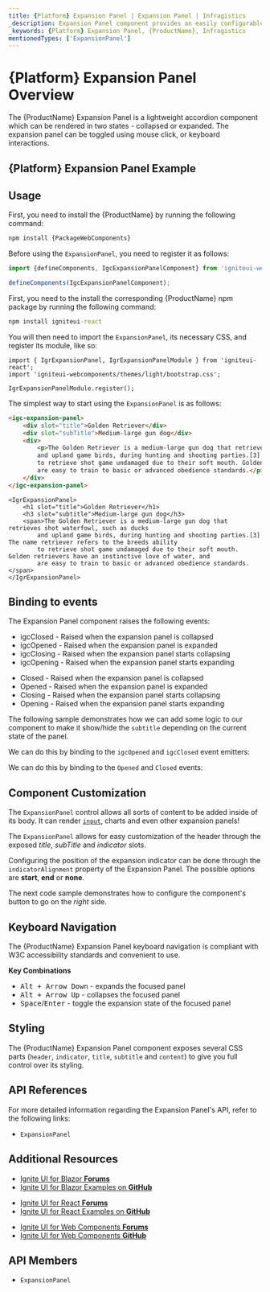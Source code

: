 ```yaml
---
title: {Platform} Expansion Panel | Expansion Panel | Infragistics
_description: Expansion Panel component provides an easily configurable expandable component with two states - collapsed and expanded.
_keywords: {Platform} Expansion Panel, {ProductName}, Infragistics
mentionedTypes: ['ExpansionPanel']
---
```


# {Platform} Expansion Panel Overview
The {ProductName} Expansion Panel is a lightweight accordion component which can be rendered in two states - collapsed or expanded. The expansion panel can be toggled using mouse click, or keyboard interactions.

## {Platform} Expansion Panel Example

<code-view style="height: 320px"
           data-demos-base-url="{environment:dvDemosBaseUrl}"
           iframe-src="{environment:demosBaseUrl}/layouts/expansion-panel-usage"
           alt="{Platform} Expansion Panel Example"
           github-src="layouts/expansion-panel/usage">
</code-view>

<div class="divider--half"></div>

## Usage

<!-- WebComponents -->
First, you need to install the {ProductName} by running the following command:

```cmd
npm install {PackageWebComponents}
```

Before using the `ExpansionPanel`, you need to register it as follows:

```ts
import {defineComponents, IgcExpansionPanelComponent} from 'igniteui-webcomponents';

defineComponents(IgcExpansionPanelComponent);
```

<!-- end: WebComponents -->

<!-- React -->

First, you need to the install the corresponding {ProductName} npm package by running the following command:

```cmd
npm install igniteui-react
```

You will then need to import the `ExpansionPanel`, its necessary CSS, and register its module, like so:

```tsx
import { IgrExpansionPanel, IgrExpansionPanelModule } from 'igniteui-react';
import 'igniteui-webcomponents/themes/light/bootstrap.css';

IgrExpansionPanelModule.register();
```

<!-- end: React -->

The simplest way to start using the `ExpansionPanel` is as follows:

<!-- WebComponents -->
```html
<igc-expansion-panel>
    <div slot="title">Golden Retriever</div>
    <div slot="subTitle">Medium-large gun dog</div>
    <div>
        <p>The Golden Retriever is a medium-large gun dog that retrieves shot waterfowl, such as ducks
        and upland game birds, during hunting and shooting parties.[3] The name "retriever" refers to the breed's ability
        to retrieve shot game undamaged due to their soft mouth. Golden retrievers have an instinctive love of water, and
        are easy to train to basic or advanced obedience standards.</p>
    </div>
</igc-expansion-panel>
```
<!-- end: WebComponents -->

```tsx
<IgrExpansionPanel>
    <h1 slot="title">Golden Retriever</h1>
    <h3 slot="subtitle">Medium-large gun dog</h3>
    <span>The Golden Retriever is a medium-large gun dog that retrieves shot waterfowl, such as ducks
        and upland game birds, during hunting and shooting parties.[3] The name retriever refers to the breeds ability
        to retrieve shot game undamaged due to their soft mouth. Golden retrievers have an instinctive love of water, and
        are easy to train to basic or advanced obedience standards.</span>
</IgrExpansionPanel>
```

## Binding to events

The Expansion Panel component raises the following events:

<!-- WebComponents -->

- igcClosed - Raised when the expansion panel is collapsed
- igcOpened - Raised when the expansion panel is expanded
- igcClosing - Raised when the expansion panel starts collapsing
- igcOpening - Raised when the expansion panel starts expanding

<!-- end: WebComponents -->

<!-- React -->

- Closed - Raised when the expansion panel is collapsed
- Opened - Raised when the expansion panel is expanded
- Closing - Raised when the expansion panel starts collapsing
- Opening - Raised when the expansion panel starts expanding

<!-- end: React -->

The following sample demonstrates how we can add some logic to our component to make it show/hide the `subtitle` depending on the current state of the panel.

<!-- WebComponents -->

We can do this by binding to the `igcOpened` and `igcClosed` event emitters:

<!-- end: WebComponents -->

<!-- React -->

We can do this by binding to the `Opened` and `Closed` events:

<!-- end: React -->

<code-view style="height: 320px"
           data-demos-base-url="{environment:dvDemosBaseUrl}"
           iframe-src="{environment:demosBaseUrl}/layouts/expansion-panel-properties-and-events"
           alt="{Platform} Expansion Panel Events"
           github-src="layouts/expansion-panel/properties-and-events">
</code-view>

<div class="divider--half"></div>

## Component Customization
The `ExpansionPanel` control allows all sorts of content to be added inside of its body. It can render [`input`](../inputs/input.md), charts and even other expansion panels!

The `ExpansionPanel` allows for easy customization of the header through the exposed *title*, *subTitle* and *indicator* slots.

Configuring the position of the expansion indicator can be done through the `indicatorAlignment` property of the Expansion Panel. The possible options are **start**, **end** or **none**.

The next code sample demonstrates how to configure the component's button to go on the *right* side.

<code-view style="height: 460px"
           data-demos-base-url="{environment:dvDemosBaseUrl}"
           iframe-src="{environment:demosBaseUrl}/layouts/expansion-panel-component-customization"
           alt="{Platform} Expansion Panel Customization"
           github-src="layouts/expansion-panel/component-customization">
</code-view>

<div class="divider--half"></div>

## Keyboard Navigation

The {ProductName} Expansion Panel keyboard navigation is compliant with W3C accessibility standards and convenient to use.

**Key Combinations**

 - <kbd>Alt + Arrow Down</kbd> - expands the focused panel
 - <kbd>Alt + Arrow Up</kbd> - collapses the focused panel
 - <kbd>Space</kbd>/<kbd>Enter</kbd> - toggle the expansion state of the focused panel


## Styling

The {ProductName} Expansion Panel component exposes several CSS parts (`header`, `indicator`, `title`, `subtitle` and `content`) to give you full control over its styling.

<code-view style="height: 480px"
           data-demos-base-url="{environment:dvDemosBaseUrl}"
           iframe-src="{environment:demosBaseUrl}/layouts/expansion-panel-styling"
           alt="{Platform} Expansion Panel Styling"
           github-src="layouts/expansion-panel/styling">
</code-view>

<div class="divider--half"></div>

<!-- WebComponents -->

## API References

For more detailed information regarding the Expansion Panel's API, refer to the following links:
* `ExpansionPanel`

<!-- end: WebComponents -->

<div class="divider"></div>

## Additional Resources

<!-- Blazor -->

* [Ignite UI for Blazor **Forums**](https://www.infragistics.com/community/forums/f/ignite-ui-for-blazor)
* [Ignite UI for Blazor Examples on **GitHub**](https://github.com/IgniteUI/igniteui-blazor-examples)

<!-- end: Blazor -->

<!-- React -->

* [Ignite UI for React **Forums**](https://www.infragistics.com/community/forums/f/ignite-ui-for-react)
* [Ignite UI for React Examples on **GitHub**](https://github.com/IgniteUI/igniteui-react-examples)

<!-- end: React -->

<!-- WebComponents -->

* [Ignite UI for Web Components **Forums**](https://www.infragistics.com/community/forums/f/ignite-ui-for-web-components)
* [Ignite UI for Web Components **GitHub**](https://github.com/IgniteUI/igniteui-webcomponents)

<!-- end: WebComponents -->

 ## API Members

 - `ExpansionPanel`